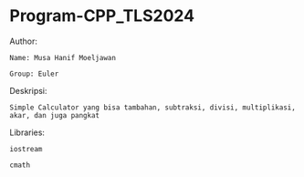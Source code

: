 # Program-CPP_TLS2024 #

Author:

    Name: Musa Hanif Moeljawan

    Group: Euler

Deskripsi:

    Simple Calculator yang bisa tambahan, subtraksi, divisi, multiplikasi, akar, dan juga pangkat

Libraries:

    iostream

    cmath
